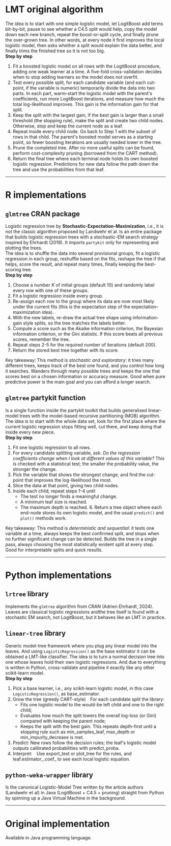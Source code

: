 # LMT original algorithm
The idea is to start with one simple logistic model, let LogitBoost add terms bit-by-bit, pause to see whether a C4.5 split would help, copy the model down each new branch, repeat the boost-or-split cycle, and finally prune the over-grown tree. In other words, at every node it first improves the local logistic model, then asks whether a split would explain the data better, and finally trims the finished tree so it is not too big.  
**Step by step**
  1. Fit a boosted logistic model on all rows with the LogitBoost procedure, adding one weak learner at a time. A five-fold cross-validation decides when to stop adding learners so the model does not overfit.
  2. Test every possible split, for each candidate variable (and each cut-point, if the variable is numeric) temporarily divide the data into two parts. In each part, warm-start the logistic model with the parent's coefficients, run more LogitBoost iterations, and measure how much the total log-likelihood improves. This gain is the information gain for that split.
  3. Keep the split with the largest gain, if the best gain is larger than a small threshold (the stopping rule), make the split and create two child nodes. Otherwise, stop and keep the current node as a leaf.
  4. Repeat inside every child node. Go back to Step 1 with the subset of rows in that child. The parent's boosted model serves as a starting point, so fewer boosting iterations are usually needed lower in the tree.
  5. Prune the completed tree. After no more useful splits can be found, perform cost-complexity pruning (borrowed from the CART method).
  6. Return the final tree where each terminal node holds its own boosted logistic regression. Predictions for new data follow the path down the tree and use the probabilities from that leaf.

---

# R implementations
## `glmtree` CRAN package
Logistic regression tree by **Stochastic-Expectation-Maximization**, i.e., it is not the classic algorithm proposed by Landwehr et al. Is an entire package that builds logistic regression trees with a stochastic-EM search strategy inspired by Ehrhardt (2019). It imports `partykit` only for representing and plotting the trees.  
The idea is to shuffle the data into several provisional groups, fit a logistic regression in each group, reshuffle based on the fits, reshape the tree if that helps, score the result, and repeat many times, finally keeping the best-scoring tree.  
**Step by step**
  1. Choose a number *K* of initial groups (default 10) and randomly label every row with one of these groups.
  2. Fit a logistic regression inside every group.
  3. Re-assign each row to the group where its data are now most likely under the current fits (this is the expectation step of the expectation–maximization idea).
  4. With the new labels, re-draw the actual tree shape using information-gain style splits, so the tree matches the labels better.
  5. Compute a score such as the Akaike information criterion, the Bayesian information criterion, or the Gini statistic. If this score beats all previous scores, remember the tree.
  6. Repeat steps 2-5 for the required number of iterations (default 200).
  7. Return the stored best tree together with its score.

Key takeaway: This method is *stochastic and exploratory*: it tries many different trees, keeps track of the best one found, and you control how long it searches. Wanders through many possible trees and keeps the one that scores best on a chosen information or accuracy measure. Good when pure predictive power is the main goal and you can afford a longer search.



## `glmtree` partykit function
Is a single function inside the partykit toolkit that builds generalised linear-model trees with the model-based recursive partitioning (MOB) algorithm.  
The idea is to start with the whole data set, look for the first place where the current logistic regression stops fitting well, cut there, and keep doing that inside every new piece.  
**Step by step**
   1. Fit one logistic regression to all rows.
   2. For every candidate splitting variable, ask: *Do the regression coefficients change when I look at different values of this variable?*  This is checked with a statistical test; the smaller the probability value, the stronger the change.
   3. Pick the variable that shows the strongest change, and find the cut-point that improves the log-likelihood the most.
   4. Slice the data at that point, giving two child nodes.
   5. Inside each child, repeat steps 1-4 until 
      * The test no longer finds a meaningful change.
      * A minimum leaf size is reached.
      * The maximum depth is reached.
    6. Return a tree object where each end-node stores its own logistic model, and the usual `predict()` and `plot()` methods work.

Key takeaway: This method is *deterministic and sequential*: it tests one variable at a time, always keeps the best confirmed split, and stops when no further significant change can be detected. Builds the tree in a single pass, always choosing the most statistically evident split at every step. Good for interpretable splits and quick results.


---

# Python implementations
## `lrtree` library
Implements the `glmtree` algorithm from CRAN (Adrien Ehrhardt, 2024). Leaves are classical logistic regressions andthe tree itself is found with a stochastic EM search, not LogitBoost, but it behaves like an LMT in practice.

## `linear-tree` library
Generic model-tree framework where you plug any linear model into the leaves. And using `LogisticRegression()` as the base estimator it can be obtained a LMT-like classifier. The idea is to turn a normal decision tree into one whose leaves hold their own logistic regressions. And due to everything is written in Python, cross-validate and pipeline it exactly like any other scikit-learn model.  
**Step by step**
  1. Pick a base learner, i.e., any scikit-learn logistic model, in this case `LogisticRegression()`, as base_estimator.
  2. Grow the tree (greedy CART-style) For each candidate split the library:
     * Fits one logistic model to the would-be left child and one to the right child;
     * Evaluates how much the split lowers the overall log-loss (or Gini) compared with keeping the parent node;
     * Keeps the split with the best gain. This repeats depth-first until a stopping rule such as min_samples_leaf, max_depth or min_impurity_decrease is met. 
  3. Predict: New rows follow the decision rules; the leaf's logistic model outputs calibrated probabilities with predict_proba.
  4. Interpret: Use export_text or plot_tree for the rules, and leaf.estimator_.coef_ to see each local logistic equation.

## `python-weka-wrapper` library
Is the canonical Logistic-Model Tree written by the article authors (Landwehr et al) in Java (LogitBoost + C4.5 + pruning) straight from Python by spinning up a Java Virtual Machine in the background.

---

# Original implementation
Available in Java programming language.